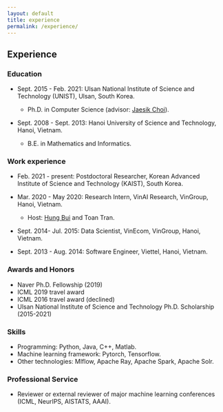```yaml
---
layout: default
title: experience
permalink: /experience/
---
```


## Experience

### Education

+ Sept. 2015 - Feb. 2021: Ulsan National Institute of Science and Technology (UNIST), Ulsan, South Korea.

    + Ph.D. in Computer Science (advisor: <a href="http://sailab.kaist.ac.kr/members/jaesik/">Jaesik Choi</a>).
+ Sept. 2008 - Sept. 2013: Hanoi University of Science and Technology, Hanoi, Vietnam.

    + B.E. in Mathematics and Informatics.

### Work experience

+ Feb. 2021 - present: Postdoctoral Researcher, Korean Advanced Institute of Science and Technology (KAIST), South Korea.
    
+ Mar. 2020 - May 2020: Research Intern, VinAI Research, VinGroup, Hanoi, Vietnam. 

    + Host: <a href="https://sites.google.com/site/buihhung/">Hung Bui</a> and Toan Tran. 

+ Sept. 2014- Jul. 2015: Data Scientist, VinEcom, VinGroup, Hanoi, Vietnam.

+ Sept. 2013 - Aug. 2014: Software Engineer, Viettel, Hanoi, Vietnam.

### Awards and Honors

+ Naver Ph.D. Fellowship (2019)
+ ICML 2019 travel award 
+ ICML 2016 travel award (declined)
+ Ulsan National Institute of Science and Technology Ph.D. Scholarship (2015-2021)

### Skills
+ Programming: Python, Java, C++, Matlab.
+ Machine learning framework: Pytorch, Tensorflow.
+ Other technologies: Mlflow, Apache Ray, Apache Spark, Apache Solr. 

### Professional Service

+ Reviewer or external reviewer of major machine learning conferences (ICML, NeurIPS, AISTATS, AAAI).